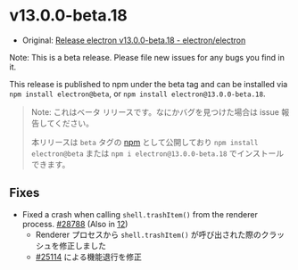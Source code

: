 # v13.0.0-beta.18

- Original: [Release electron v13.0.0-beta.18 - electron/electron](https://github.com/electron/electron/releases/tag/v13.0.0-beta.18)

Note: This is a beta release. Please file new issues for any bugs you find in it.

This release is published to npm under the beta tag and can be installed via `npm install electron@beta`, or `npm install electron@13.0.0-beta.18`.

> Note: これはベータ リリースです。なにかバグを見つけた場合は issue 報告してください。
>
> 本リリースは `beta` タグの [npm](https://www.npmjs.com/package/electron) として公開しており `npm install electron@beta` または `npm i electron@13.0.0-beta.18` でインストールできます。

## Fixes

- Fixed a crash when calling `shell.trashItem()` from the renderer process. [#28788](https://github.com/electron/electron/pull/28788) (Also in [12](https://github.com/electron/electron/pull/28787))
  - Renderer プロセスから `shell.trashItem()` が呼び出された際のクラッシュを修正しました
  - [#25114](https://github.com/electron/electron/pull/25114) による機能退行を修正
